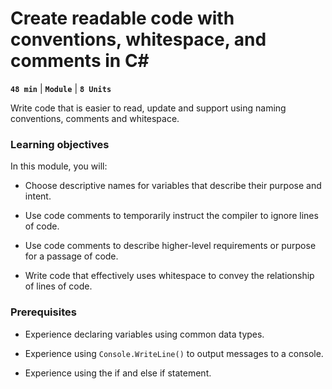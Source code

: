 # Create readable code with conventions, whitespace, and comments in C#

**`48 min`** | **`Module`** | **`8 Units`**

Write code that is easier to read, update and support using naming conventions, comments and whitespace.

### Learning objectives

In this module, you will:

- Choose descriptive names for variables that describe their purpose and intent.

- Use code comments to temporarily instruct the compiler to ignore lines of code.

- Use code comments to describe higher-level requirements or purpose for a passage of code.

- Write code that effectively uses whitespace to convey the relationship of lines of code.

### Prerequisites

- Experience declaring variables using common data types.

- Experience using `Console.WriteLine()` to output messages to a console.

- Experience using the if and else if statement.